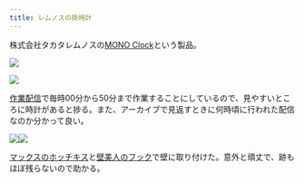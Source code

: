 ```yaml
---
title: レムノスの掛時計
---
```

株式会社タカタレムノスの[MONO Clock](https://www.amazon.co.jp/dp/B004UIT8BK)という製品。

![](https://lh3.googleusercontent.com/docs/AG8NV2bD9KH4kRLnwc2c8exWRQH0sQL7A_Ctr0L3QcU0EOBldgVhNMQcKzJoMlDlU4BJNS6AAFmpqXWDsYx3y67_y3Z7RaSosdt_87-5GzHimZOXkpmZ3ixe8ozhrijxcDeUvuDhuh-Vaf1CfeW5sMWSM-neYMxmODP4rVvptwQVmgfTI_mfH9KKhB_24ysZU7zrEGAfL-_N2T_rFXiDGzmc3MRoRCArBxrI3krTnG5xjITAGPEwNa4aynYo2sapcj1J7PXAXHk69Ot6sKssTHzqJzcaHwA-VT5PMqgkzioelm78srwTxCv8FVfzCRkxKXPG-y3nyYXIqS6spBTtPvXIyHyWJGUt-nbi7vDqe4wa_mibnN5qo5YcMFsfKE9Ck4e2KG4q61ujuBBVmzZmzaOSKLbw-qhjKnzDKMn5x4IY3Stul7WRNm3VyJ9baF2IM-X8LIcBMxgVCT5ncFwe5LfAGptM6TayNRK-8xzKI2x6MT-R_41nMjWpCobJPqB9F013Tc9ROT3W88X57fu2VyVpYebYnIqq4OuwiyvxVf8wNzLxT-qxpuwX1xr3aIUEBt2QN1oKsAE004-_Es6r7MApxjk6aP30YUvIz8rWO34TFoqwwgiWTh8sMoxG_8DL5ph0zAym0ivGR_w8D2nrLmC5ynwldLJHdnMrmkYZaLu4XFKvieeYmmjbHBL2yDFzAQrktpejpL7JoYSRelHbpRbiMsQCkWagf9PH-vdLnpT7Cepv_wcpHKjqn7y99Gas5ZmcCgpoJohvR6RsjNo80cEZx26F5_Fa_UpIQtBPXOj59EsmrmXCHiijDkpOgs6rhtC9RjnJKJxKo9n6rw_l36y3N2oC6b7hECm7pn5HcM9CM2Yh3e1bvxewo8Ub0rqLdycWRfl57UrPrvCzyvYAgNYecTr5nXU-tjoCrNLshqk9FGsB_jz2dVCq-Q4TYvJk7i_zYXeQUOb1bzqY7plqDKpKFWLF-kX6R17pN3eXc3yCgW4qQUZYQW8B5g3PP9OO9Ps1FSjhjPeU_PNyZl7r7965VVrwjza5WBnOcrpy8PBZBvz-cxabHq9pH83scvsQcuHAdzHG6lY1tQRQelkxG2dT5tlALXqA2xfbS2-egN03UGg0DuJ8yspESPta2RUST7phqs7lPii4B11uGxLnyuHzot4xoTYr17Dtc2iLSzVDchF6B7JS9Cby6fNbapETWlmJ6rgBZrsTeCrqPoXStArAbQXGEEgJyqQ0tt8B_6lg6q5RXjhv)

![](https://lh3.googleusercontent.com/docs/AG8NV2Yeea2YLepOaMmQ6LXLWzMEsN3M1lsK8ajyj8q0k2Uf6UDaNliDeS2zI1D9o4Voro58hsSsC30KRvlwPfU_DMCQW0Th3nM1yBhuejOR6BaGXJLVjNbEVWg_vwK2ds338cCvYVRXcDHuUyOI3HRDO7seLu3rtsZGFcldXKOFeUVeaiYRbnHG37uDk2RKjqq-y9gIST4xKzmJ1AbOyPcIbotAJtXwB2NErKnKrTHcgF2ilDgWKQt9hvAxJKbzA2YkYNOye0hth7PwBlkampBYvr6ukvC1HEl7kDBU5QBtGVreI_v_ptXV85g2K2dG6ybsG-g1_S3KimbKMJXIukNb7o7IBHEe5701sphuOBDzNjURD9c0TIgmfXCnPwj8loM1g5vQxrq_CSoGDkb5NNvTmpNLQ4pDVG9M2t4oI9-N5ydphyYm5AWQ63DzcpI5AwdaHEG9ADkQicN8w3A1wY6t7jgZYe2T7v53kcXMOHqHBkEWWBMhLrNUAR-R5-9KssHWT2bRqCTGeHtHIIgsJHYrGJ1Wl0pOwz0Cyc3snyw78H55P-HFXIm2DHGuorFuSfp7p4sumSQLrlCXjNLdCP02zWC1L9YJHN60jTgEH9kZSg-sjau9ZjbBhWttxBolChPzZaNP-KBYnPi1jUBX0yDlWMG7k82Iy09zOUbKa-nb1x_aGsLn2PcSYYFW57VZj7kLvNgSicmEs6lP-wH2xWMdsUm59cDQpIpJ5q81DwVNGYG_E9u9ytcCd8ckbZKUbFArEFeUP6h47zRCtSEWxIm-6hz34u4L9YhYbrPbZBTcApgNKT6A_v4MaviUpLWDPvNm1r7rzwYVNGzHembVcSrpXq2z7dOKBZKFggAUWHpVi-cBcJewIZnZGfoq7XNiJojiX5C6QpVHaVm-J3IEyMZbQGrJS_pkoJHqX0Gx0EHypynzGgEmlA49n1DKt_4hdMgdZslDuIfIu6MfQ_RE8Nx3MZxpiZ2sfX6__B7UYH4nONXOfCgiCWsYXbGHju8GaQ1MnZ4I7gyyVoBfjJmKiD1Q7-Bt2IlrgNzhqQd2-YaIliowTju7JDkyQWTfCeb3VrLf8eqbxgUEDV287gSzm9TvO-JCf6P_vv6vej3PNoAq74gnUJlvs6qSkb3FCtGLhDphXrz7SthLjvFIcBomeDZ0xceRwRYKMnGtmatMuoKvBPa8R-v64FH-PmUNpJCiSOiprqjxzKFuyXcX6VvSqk1EDCq54DH7sGSZX0tLYTQKKq1tkzBd)

[作業配信](https://www.youtube.com/channel/UC5s-KpSDGzxWPWNv94PnJHw)で毎時00分から50分まで作業することにしているので、見やすいところに時計があると捗る。また、アーカイブで見返すときに何時頃に行われた配信なのか分かって良い。

![](https://lh3.googleusercontent.com/docs/AG8NV2YJ5W8C3Xv5Dk7ekJXijjYoP5yjAmzjg3WkJND39RqBCukJQbGJPETKABDL6IVmWQ62cvsJ2u0IPEtpOAFIqo_Z_Eq0SmiUPLk4jzA0I0NHumsK76B4gm1iY5ICmpNZ4DeHEQnVe9sVh3W3zQBMsbrRTrz7TonuTre-4XH3e6I9vxOoLecr1-qh7SK6JXAE5nI-Zhdhho0hEDlkYQ_P8sXRxPeG7IbfHQGEJdO7QiRZOEdqH3i6NSX6TLy4INXxUikG8_fpCHzLoGDzJU5H5-eHHpTvn2jBB5WkgLk9vvXsPDp1zX_oAb5xn1zhxSuNffvAUFK8DugxvaO_YDDDqpBP6YrNckJgBvEJUww5X2AKv-H0Wl4ovpDuFCg8x1X2skgTe7sUALcDNL2LBQxEPRg00CcpSIpQckddoB5ag4Urnvpc3QLn_ecqgLzfKPn1Zfmjd9fPi-Aks7YEeYJ5nRnvOfAzLk_OI5NxMrJY-8_E-jPzaP-O6r2D4Bg9Af3c0FkMz4M7n8kXjk-GxhXELoqeUO5tsyIfeRtQw7QbL3clqzWHwSe-0sH54bzpRps8Ehan7dXKNwuZotpx5BVVXLQr2P85M7doe01kzEgDvJ4NHOmaaEm_TU4puEmxeMUeTmOybnIYkczEMlWormvxFrvmFs8mC9ghViktQbFkb6HFH2OX5yrYCabUazVv7W0Kdu_xsQk3e4_vU2IB1_fOefL3uSA9a6fybWeFwdkjSV5jiSqyCABOF8cpLmgcWJtWEGz50w0xSgsCykNbt7nZs8BDZ-3b1KqmE9czRGxPt8tWp5DpYKvXyo2RCcd5k8P4uFkG7DC04OafDxo38sYXme2YE_YE9fD_QGMmuPBEUg7jgzFEuHzKrghEofR2aqrudQmMP3waNIYu0qXfQA6F4GlarpI5e3haoT9nqZISfJgItlnf67jxDTa0PR7zKR-vPVLj3hO7_KCewk4Fc5tpsBqM7kC3pUfxfdV1NPxiensBipxfeBdozPvuufSf3MDdMNDGGi4GrlOELOPgcn9le0tcPFBnO0kfSfJ-WKc8yRwQpnF9mZBx-PEe0Z9LJ0BQUfJH1DJXMi4bzX6HXg9fl9M_HxfRaky7Va3dYIIIXC-Rd-75le4jdl_yj3i5C-zgqSrf9rE5Syagxqkj8lDFJr7W7660bceoh-Ozm1TKb-E9c9YpJ2lQLaGKkIM7diNnZiHwUiipdrpqyep-XVcQMIZVstkpaGY10jnVDrl-SO9Qoi2E)![](https://lh3.googleusercontent.com/docs/AG8NV2Yb8wiPrn2v1bQegebsJ8PB77vsRkXsAAzuf1091wDC2IoxG_qur66cjnK4xp2cF32R6GIY8S-cbT554DeAH_ugmIeigB2nGn0S0uLrz_RkwFXco6FC-NDMLZjCofnpfLzz2YCkVAAuQTqpcYMsjPw8hUgwKIXusn2xvSUOpqPn2WKWqioqFgLPTC-YX64eQUichJf0Sjc3tCLWEqw0i1LlBrRQkMgdpDY9pZWwNWGOXy-uMfxSOmuEXnH5bUA95P12cTWwuROLlqHpqk_Qnown65P3PdRfcc2ATMqbr0Z7EiHmK8y5lYp-nu4BQtnG-a3cj7gDpPLWbonTJ5wsRKjElqsRH8DP31YacXp3Cp4JmHuMFop9wlfZU2_2ttx1JpaWtZHo5sWnOwFDT5a1d9syw62_3qWRVsJJy67LOWbMXAj7GloeGJ6xLhphW5H5rC35CRyNcqRY0PCjKs4wrp4vfuWxlAjLdUgJf6eHLcr3HJk6I6Dh4CduQQYzxpMyktdMhQzJ4B0pjFJMriNS3NWfTOiXpIWP4ZifyvDRH7zU9XdLa9pbjrHYkxF7I-c5mczfuMk90H0dkiPdLjZcuOaDzLpbBHi3BhtSVr5FBXk4TlA9TPgdLYxpM-yKWJRRXoGoydpOlpbGfP-fqqFu97bq8QP2d7hZt_8TRVvp3Ortcjq-5WkU-3--gD2b7DVVJk9X-X6It8ipa8QuS0rz4P-dAT4ZRiSXjWfxD-_2USoDuQjYqB-Ctamsfb053IvJ6TU193Gt8-W-KgyRvj_eANttqvzNgs-bOtnNnLYC237cTmtTyC1LsXYagmyFyMBx5UnLXbp4OZ8LKQP8_dghzfLxupfoWp1Mfwp-kmgZQJ2juU_TkXk21BQVqxSADycBZxlrNdCtjPk1VdXiQYoH83PPIWvSmHHKRWKFP_PSOW7RqglqcYFZdzP5LinyV_D1t0OMbtttPtD6vxpvRm4eWR0_DqDPhdosJjbEkZowPlbvnoVio9ADb45XP8lD0Lt4jh7VLt_BZJVzDHyUTtMOu1sGq2vN_Ov4C3hk8Q1zFUk8JFR06qMfl1ormu56np34tgMDvZWSSJ-Ae7Gi58Sq8SLjC5hpvJsqHHjR-Dl8vaY6ZmPVSDRYSA5UOOAfbs6ro7SNhmMan9pzKL-MYg2WPgJroKa53AHCGfR-7pr5gQKIMWnlk-i9ito29TrZ6x69Gby2Nc3N-EJX5h6LuKXYjX_1Je1aj5D73JXpd9gMixm0aEIa)

[マックスのホッチキス](https://www.amazon.co.jp/dp/B000O9WRWG)と[壁美人のフック](https://www.amazon.co.jp/dp/B00CU78TDG)で壁に取り付けた。意外と頑丈で、跡もほぼ残らないので助かる。
